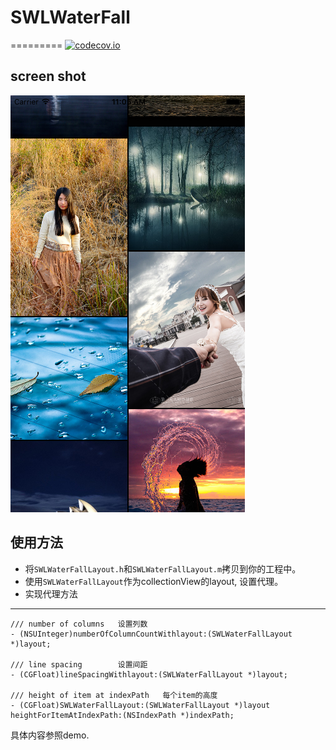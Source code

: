 # SWLWaterFall
=========
[![codecov.io](https://codecov.io/github/ibireme/YYModel/coverage.svg?branch=master)](https://codecov.io/github/ibireme/YYModel?branch=master)

## screen shot

![Benchmark result](https://raw.githubusercontent.com/shengwanlin/SWLWaterFall/master/screenShot.png)

## 使用方法

- 将`SWLWaterFallLayout.h`和`SWLWaterFallLayout.m`拷贝到你的工程中。
- 使用`SWLWaterFallLayout`作为collectionView的layout, 设置代理。
- 实现代理方法

---

	
	/// number of columns   设置列数
	- (NSUInteger)numberOfColumnCountWithlayout:(SWLWaterFallLayout *)layout;
	
	/// line spacing        设置间距
	- (CGFloat)lineSpacingWithlayout:(SWLWaterFallLayout *)layout;
	
	/// height of item at indexPath   每个item的高度
	- (CGFloat)SWLWaterFallLayout:(SWLWaterFallLayout *)layout heightForItemAtIndexPath:(NSIndexPath *)indexPath;
	
具体内容参照demo.	



